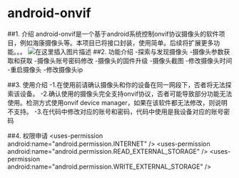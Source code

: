 ﻿

# android-onvif
##1. 介绍
android-onvif是一个基于android系统控制onvif协议摄像头的软件项目，例如海康摄像头等。本项目已将接口封装，使用简单。后续将扩展更多功能。。。
![在这里插入图片描述](https://img-blog.csdnimg.cn/20191112091401189.png?x-oss-process=image/watermark,type_ZmFuZ3poZW5naGVpdGk,shadow_10,text_aHR0cHM6Ly9ibG9nLmNzZG4ubmV0L3NpbmF0XzMzMjg1MTI3,size_16,color_FFFFFF,t_70)
##2. 功能介绍
-探索与发现摄像头
-摄像头参数获取和获取
-摄像头账号密码修改
-摄像头的固件升级
-摄像头截图
-修改摄像头时间
-重启摄像头
-修改摄像头ip


##3. 使用介绍
-1.在使用前请确认摄像头和你的设备在同一网段下，否者将无法探索该设备。
-2.确认使用的摄像头完全支持onvif协议，否者可能导致部分功能无法使用。检测方式使用onvif device manager，如果在该软件都无法修改，则说明不支持。
-3.在代码中修改对应的账号和密码，代码中使用是我设备对应的账号密码

##4. 权限申请
  	\<uses-permission android:name="android.permission.INTERNET" />
    \<uses-permission android:name="android.permission.READ_EXTERNAL_STORAGE" />
    \<uses-permission android:name="android.permission.WRITE_EXTERNAL_STORAGE" />

